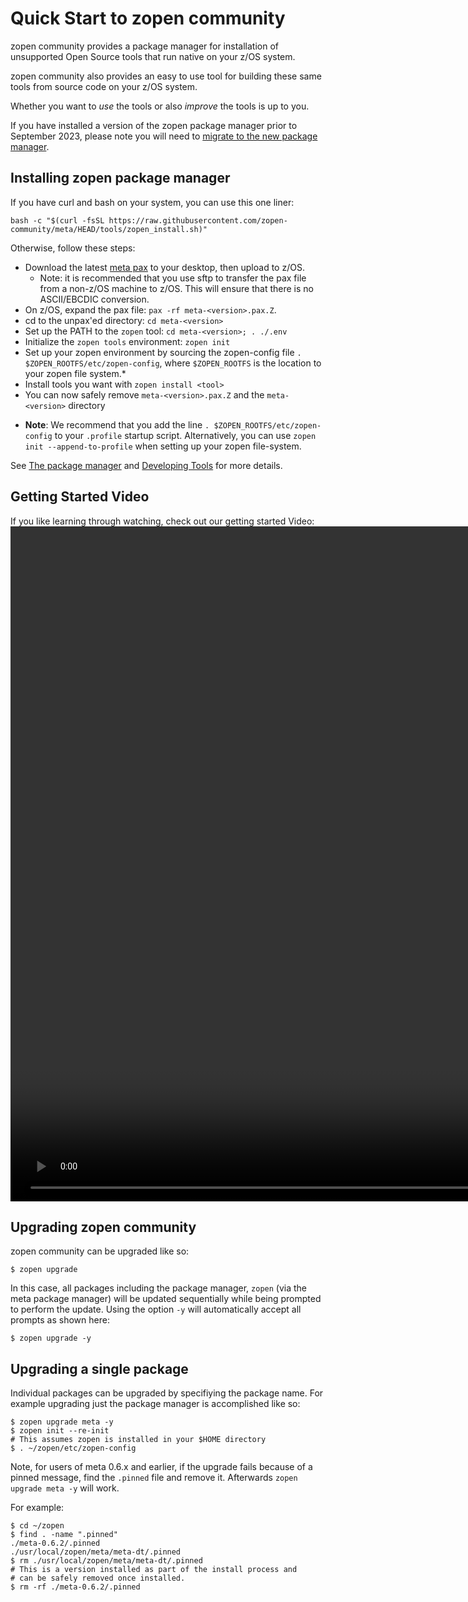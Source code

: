 # Quick Start to zopen community

zopen community provides a package manager for 
installation of unsupported Open Source tools that run native on your z/OS system. 

zopen community also provides an easy to use tool for building these same tools from 
source code on your z/OS system. 

Whether you want to _use_ the tools or also _improve_ the tools is up to you.

If you have installed a version of the zopen package manager prior to September 2023, 
please note you will need to [migrate to the new package manager](Migration.md). 

## Installing zopen package manager

If you have curl and bash on your system, you can use this one liner:
```
bash -c "$(curl -fsSL https://raw.githubusercontent.com/zopen-community/meta/HEAD/tools/zopen_install.sh)"
```

Otherwise, follow these steps:
- Download the latest [meta pax](https://github.com/zopen-community/metaport/releases) to your desktop, then upload to z/OS.
  - Note: it is recommended that you use sftp to transfer the pax file from a non-z/OS machine to z/OS. This will ensure that there is no ASCII/EBCDIC conversion.
- On z/OS, expand the pax file: `pax -rf meta-<version>.pax.Z`. 
- cd to the unpax'ed directory: `cd meta-<version>`
- Set up the PATH to the `zopen` tool: `cd meta-<version>; . ./.env`
- Initialize the `zopen tools` environment: `zopen init`
- Set up your zopen environment by sourcing the zopen-config file `. $ZOPEN_ROOTFS/etc/zopen-config`, where `$ZOPEN_ROOTFS` is the location to your zopen file system.\*
- Install tools you want with `zopen install <tool>`
- You can now safely remove `meta-<version>.pax.Z` and the `meta-<version>` directory


* **Note**: We recommend that you add the line `. $ZOPEN_ROOTFS/etc/zopen-config` to your `.profile` startup script. Alternatively, you can use `zopen init --append-to-profile` when setting up your zopen file-system.

See [The package manager](ThePackageManager.md) and [Developing Tools](developing.md) for more details.

## Getting Started Video
If you like learning through watching, check out our getting started Video:
<video height="1080" controls>
  <source src="https://github.com/zopen-community/collateral/raw/main/zopen-communityIntroV2-cropped.mp4" type="video/mp4">
</video>


## Upgrading zopen community

zopen community can be upgraded like so:

```
$ zopen upgrade
```

In this case, all packages including the package manager, `zopen` (via the meta package manager) will
be updated sequentially while being prompted to perform the update.
Using the option `-y` will automatically accept all prompts as
shown here:

```
$ zopen upgrade -y
```


## Upgrading a single package

Individual packages can be upgraded by specifiying the package
name.  For example upgrading just the package manager is
accomplished like so:

```
$ zopen upgrade meta -y
$ zopen init --re-init
# This assumes zopen is installed in your $HOME directory
$ . ~/zopen/etc/zopen-config
```

Note, for users of meta 0.6.x and earlier, if the upgrade fails because of a pinned message, find the 
`.pinned` file and remove it.  Afterwards `zopen upgrade meta -y` will
work.

For example:

```
$ cd ~/zopen
$ find . -name ".pinned"
./meta-0.6.2/.pinned
./usr/local/zopen/meta/meta-dt/.pinned
$ rm ./usr/local/zopen/meta/meta-dt/.pinned
# This is a version installed as part of the install process and
# can be safely removed once installed.
$ rm -rf ./meta-0.6.2/.pinned
```


